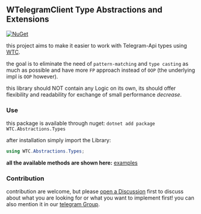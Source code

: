 ﻿## WTelegramClient Type Abstractions and Extensions

[![NuGet](https://img.shields.io/nuget/v/WTC.Abstractions.Types)](https://www.nuget.org/packages/WTC.Abstractions.Types)

this project aims to make it easier to work with Telegram-Api types using [WTC](https://github.com/wiz0u/WTelegramClient).

the goal is to eliminate the need of `pattern-matching` and `type casting` as much as possible and have more `FP` approach instead of `OOP` (the underlying impl is `OOP` however).

this library should NOT contain any Logic on its own, its should offer flexibility and readability for exchange of small performance _decrease_.
### Use

this package is available through nuget: `dotnet add package WTC.Abstractions.Types`

after installation simply import the Library:

```csharp
using WTC.Abstractions.Types;
```

**all the available methods are shown here:** [examples](https://github.com/MrAliSalehi/WTelegramClient.Abstractions.Types/blob/master/Examples/)


### Contribution

contribution are welcome, but please [open a Discussion](https://github.com/MrAliSalehi/WTelegramClient.Abstractions.Types/discussions/new/choose) first to discuss about what you are looking for or what you want to implement first! you can also mention it in our [telegram Group](https://t.me/WTelegramClient).

